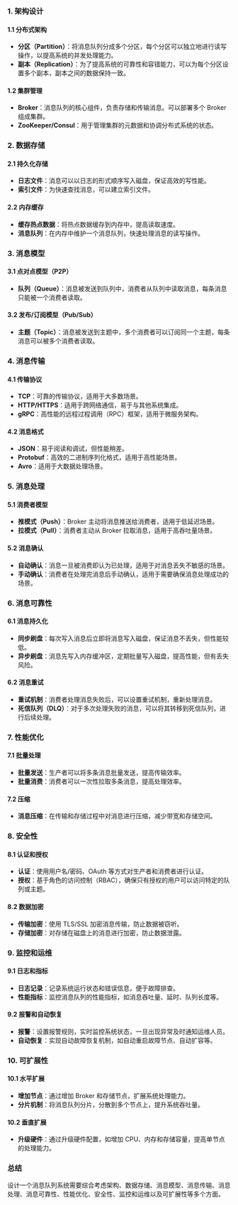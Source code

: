 ### 1. 架构设计
#### 1.1 分布式架构

- **分区（Partition）**：将消息队列分成多个分区，每个分区可以独立地进行读写操作，以提高系统的并发处理能力。
- **副本（Replication）**：为了提高系统的可靠性和容错能力，可以为每个分区设置多个副本，副本之间的数据保持一致。
#### 1.2 集群管理

- **Broker**：消息队列的核心组件，负责存储和传输消息。可以部署多个 Broker 组成集群。
- **ZooKeeper/Consul**：用于管理集群的元数据和协调分布式系统的状态。
### 2. 数据存储
#### 2.1 持久化存储

- **日志文件**：消息可以以日志的形式顺序写入磁盘，保证高效的写性能。
- **索引文件**：为快速查找消息，可以建立索引文件。
#### 2.2 内存缓存

- **缓存热点数据**：将热点数据缓存到内存中，提高读取速度。
- **消息队列**：在内存中维护一个消息队列，快速处理消息的读写操作。
### 3. 消息模型
#### 3.1 点对点模型（P2P）

- **队列（Queue）**：消息被发送到队列中，消费者从队列中读取消息，每条消息只能被一个消费者读取。
#### 3.2 发布/订阅模型（Pub/Sub）

- **主题（Topic）**：消息被发送到主题中，多个消费者可以订阅同一个主题，每条消息可以被多个消费者读取。
### 4. 消息传输
#### 4.1 传输协议

- **TCP**：可靠的传输协议，适用于大多数场景。
- **HTTP/HTTPS**：适用于跨网络通信，易于与其他系统集成。
- **gRPC**：高性能的远程过程调用（RPC）框架，适用于微服务架构。
#### 4.2 消息格式

- **JSON**：易于阅读和调试，但性能稍差。
- **Protobuf**：高效的二进制序列化格式，适用于高性能场景。
- **Avro**：适用于大数据处理场景。
### 5. 消息处理
#### 5.1 消费者模型

- **推模式（Push）**：Broker 主动将消息推送给消费者，适用于低延迟场景。
- **拉模式（Pull）**：消费者主动从 Broker 拉取消息，适用于高吞吐量场景。
#### 5.2 消息确认

- **自动确认**：消息一旦被消费即认为已处理，适用于对消息丢失不敏感的场景。
- **手动确认**：消费者在处理完消息后手动确认，适用于需要确保消息处理成功的场景。
### 6. 消息可靠性
#### 6.1 消息持久化

- **同步刷盘**：每次写入消息后立即将消息写入磁盘，保证消息不丢失，但性能较低。
- **异步刷盘**：消息先写入内存缓冲区，定期批量写入磁盘，提高性能，但有丢失风险。
#### 6.2 消息重试

- **重试机制**：消费者处理消息失败后，可以设置重试机制，重新处理消息。
- **死信队列（DLQ）**：对于多次处理失败的消息，可以将其转移到死信队列，进行后续处理。
### 7. 性能优化
#### 7.1 批量处理

- **批量发送**：生产者可以将多条消息批量发送，提高传输效率。
- **批量消费**：消费者可以一次性拉取多条消息，提高处理效率。
#### 7.2 压缩

- **消息压缩**：在传输和存储过程中对消息进行压缩，减少带宽和存储空间。
### 8. 安全性
#### 8.1 认证和授权

- **认证**：使用用户名/密码、OAuth 等方式对生产者和消费者进行认证。
- **授权**：基于角色的访问控制（RBAC），确保只有授权的用户可以访问特定的队列或主题。
#### 8.2 数据加密

- **传输加密**：使用 TLS/SSL 加密消息传输，防止数据被窃听。
- **存储加密**：对存储在磁盘上的消息进行加密，防止数据泄露。
### 9. 监控和运维
#### 9.1 日志和指标

- **日志记录**：记录系统运行状态和错误信息，便于故障排查。
- **性能指标**：监控消息队列的性能指标，如消息吞吐量、延时、队列长度等。
#### 9.2 报警和自动恢复

- **报警**：设置报警规则，实时监控系统状态，一旦出现异常及时通知运维人员。
- **自动恢复**：实现自动故障恢复机制，如自动重启故障节点、自动扩容等。
### 10. 可扩展性
#### 10.1 水平扩展

- **增加节点**：通过增加 Broker 和存储节点，扩展系统处理能力。
- **分片机制**：将消息队列分片，分散到多个节点上，提升系统吞吐量。
#### 10.2 垂直扩展

- **升级硬件**：通过升级硬件配置，如增加 CPU、内存和存储容量，提高单节点的处理能力。
### 总结
设计一个消息队列系统需要综合考虑架构、数据存储、消息模型、消息传输、消息处理、消息可靠性、性能优化、安全性、监控和运维以及可扩展性等多个方面。
